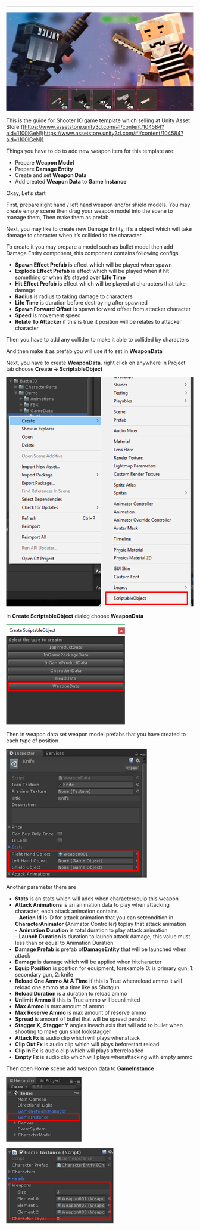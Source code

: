 * * *

![](../images/1y9GWNOJQ4UhK7WweZE1lpw.png)

This is the guide for Shooter IO game template which selling at Unity Asset Store ([https://www.assetstore.unity3d.com/#!/content/104584?aid=1100lGeN](https://www.assetstore.unity3d.com/#!/content/104584?aid=1100lGeN))

Things you have to do to add new weapon item for this template are:

*   Prepare **Weapon Model**
*   Prepare **Damage Entity**
*   Create and set **Weapon Data**
*   Add created **Weapon Data** to **Game Instance**

Okay, Let’s start

First, prepare right hand / left hand weapon and/or shield models. You may create empty scene then drag your weapon model into the scene to manage them, Then make them as prefab

Next, you may like to create new Damage Entity, it’s a object which will take damage to character when it’s collided to the character

To create it you may prepare a model such as bullet model then add Damage Entity component, this component contains following configs

*   **Spawn Effect Prefab** is effect which will be played when spawn
*   **Explode Effect Prefab** is effect which will be played when it hit something or when it’s stayed over **Life Time**
*   **Hit Effect Prefab** is effect which will be played at characters that take damage
*   **Radius** is radius to taking damage to characters
*   **Life Time** is duration before destroying after spawned
*   **Spawn Forward Offset** is spawn forward offset from attacker character
*   **Speed** is movement speed
*   **Relate To Attacker** if this is true it position will be relates to attacker character

Then you have to add any collider to make it able to collided by characters

And then make it as prefab you will use it to set in **WeaponData**

Next, you have to create **WeaponData**, right click on anywhere in Project tab choose **Create -> ScriptableObject**

![](../images/0m1f5AtAezRWF7vJW.png)

In **Create ScriptableObject** dialog choose **WeaponData**

![](../images/0rkpsMQnC2xFZxlAI.png)

Then in weapon data set weapon model prefabs that you have created to each type of position

![](../images/1F0r4Fxs5bUP0u0K0Wm8Pbg.png)

Another​ ​parameter​ ​there​ ​are

*   **Stats**​ ​​is​ ​an​ ​stats​ ​which​ ​will​ ​adds​ ​when​ ​character​ ​equip this​ ​weapon
*   **Attack​ ​Animations​​** ​is​ ​an​ ​animation​ ​data​ ​to​ ​play​ ​when attacking​ ​character,​ ​each​ ​attack​ ​animation​ ​contains   
    \- **Action​ ​Id**​​ ​is​ ​ID​ ​for​ ​attack​ ​animation​ ​that​ ​you​ ​can set​ ​condition​ ​in​ ​​**CharacterAnimator**​ ​​(Animator Controller)​ ​to​ ​play​ ​that​ ​attack​ ​animation  
    \- **Animation​ ​Duration**​​ ​is​ ​total​ ​duration​ ​to​ ​play​ ​attack animation  
    \- **Launch​ ​Duration**​​ ​is​ ​duration​ ​to​ ​launch​ ​attack​ ​damage, this​ ​value​ ​must​ ​less​ ​than​ ​or​ ​equal​ ​to​ ​Animation Duration
*   **Damage​ ​Prefab**​​ ​is​ ​prefab​ ​of​ ​​**DamageEntity**​ ​​that​ ​will​ ​be launched​ ​when​ ​attack
*   **Damage**​ ​​is​ ​damage​ ​which​ ​will​ ​be​ ​applied​ ​when​ ​hit​ ​character
*   **Equip​ ​Position**​​ ​is​ ​position​ ​for​ ​equipment,​ ​for​ ​example​ ​0: is​ ​primary​ ​gun,​ ​1:​ ​secondary​ ​gun,​ ​2:​ ​knife
*   **Reload​ ​One​ ​Ammo​ ​At​ ​A​ ​Time**​​ ​if​ ​this​ ​is​ ​​True​ ​​when​ ​reload ammo​ ​it​ ​will​ ​reload​ ​one​ ​ammo​ ​at​ ​a​ ​time​ ​like​ ​as​ ​Shotgun
*   **Reload​ ​Duration**​​ ​is​ ​a​ ​duration​ ​to​ ​reload​ ​ammo
*   **Unlimit​ ​Ammo**​​ ​if​ ​this​ ​is​ ​True​ ​ammo​ ​will​ ​be​ ​unlimited
*   **Max​ ​Ammo**​​ ​is​ ​max​ ​amount​ ​of​ ​ammo
*   **Max​ ​Reserve​ ​Ammo​​** ​is​ ​max​ ​amount​ ​of​ ​reserve​ ​ammo
*   **Spread​​** ​is​ ​amount​ ​of​ ​bullet​ ​that​ ​will​ ​be​ ​spread​ ​per​ ​shot
*   **Stagger​ ​X**,​ ​**Stagger​ ​Y​​** ​angles​ ​in​ ​each​ ​axis​ ​that​ ​will​ ​add​ ​to bullet​ ​when​ ​shooting​ ​to​ ​make​ ​gun​ ​shot​ ​look​ ​stagger
*   **Attack​ ​Fx**​​ ​is​ ​audio​ ​clip​ ​which​ ​will​ ​plays​ ​when​ ​attack
*   **Clip​ ​Out​ ​Fx**​​ ​is​ ​audio​ ​clip​ ​which​ ​will​ ​plays​ ​before​ ​start reload
*   **Clip​ ​In​ ​Fx**​​ ​is​ ​audio​ ​clip​ ​which​ ​will​ ​plays​ ​after​ ​reloaded
*   **Empty​ ​Fx**​​ ​is​ ​audio​ ​clip​ ​which​ ​will​ ​plays​ ​when​ ​attacking with​ ​empty​ ​ammo

Then open **Home** scene add weapon data to **GameInstance**

![](../images/0MH9-JTP5xqHwZ_Qz.png)

![](../images/0t1ffuSuVIbGhyOMp.png)